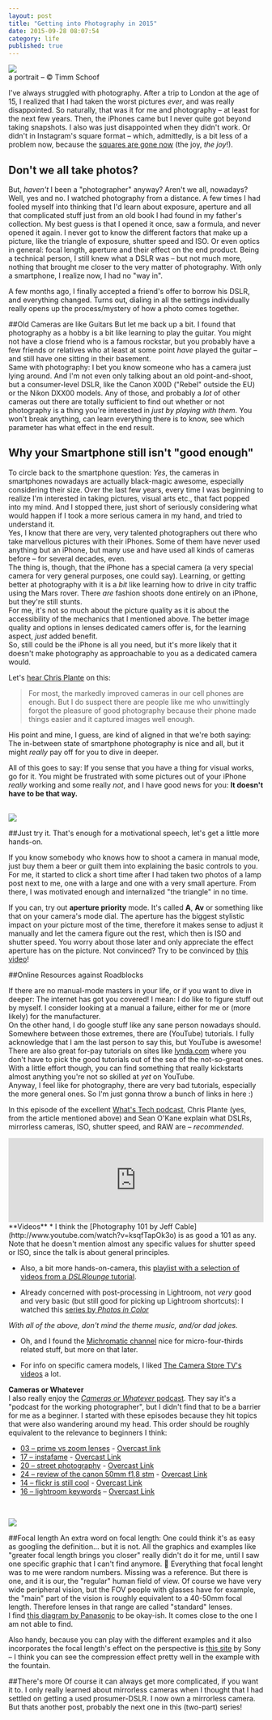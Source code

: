 ```yaml
---
layout: post
title: "Getting into Photography in 2015"
date: 2015-09-28 08:07:54
category: life
published: true
---
```


<p class="pic"><a href="https://www.flickr.com/photos/timm_schoof/21772001021/in/dateposted-public/"><img src="http://blog.timmschoof.com/images/m.jpg"></a><br>a portrait – © Timm Schoof</p>


I've always struggled with photography. After a trip to London at the age of 15, I realized that I had taken the worst pictures *ever*, and was really disappointed. So naturally, that was it for me and photography – at least for the next few years. Then, the iPhones came but I never quite got beyond taking snapshots. I also was just disappointed when they didn't work. Or didn't in Instagram's square format – which, admittedly, is a bit less of a problem now, because the [squares are gone now](http://www.theverge.com/2015/8/27/9212523/instagram-full-size-photos-portrait-landscape) (the joy, *the joy*!).



## Don't we all take photos?
But, *haven't* I been a "photographer" anyway? Aren't we all, nowadays?  
Well, yes and no. I watched photography from a distance. A few times I had fooled myself into thinking that I'd learn about exposure, aperture and all that complicated stuff  just from an old book I had found in my father's collection. My best guess is that I opened it once, saw a formula, and never opened it again. I never got to know the different factors that make up a picture, like the triangle of exposure, shutter speed and ISO. Or even optics in general: focal length, aperture and their effect on the end product.
Being a technical person, I still knew what a DSLR was – but not much more, nothing that brought me closer to the very matter of photography. With only a smartphone, I realize now, I had no "way in".

A few months ago, I finally accepted a friend's offer to borrow his DSLR, and everything changed. Turns out, dialing in all the settings individually really opens up the process/mystery of how a photo comes together.

##Old Cameras are like Guitars
But let me back up a bit. I found that photography as a hobby is a bit like learning to play the guitar. You might not have a close friend who is a famous rockstar, but you probably have a few friends or relatives who at least at some point *have* played the guitar – and still have one sitting in their basement.  
Same with photography: I bet you know someone who has a camera just lying around. And I'm not even only talking about an old point-and-shoot, but a consumer-level DSLR, like the Canon X00D ("Rebel" outside the EU) or the Nikon DXX00 models. Any of those, and probably a *lot* of other cameras out there are totally sufficient to find out whether or not photography is a thing you're interested in *just by playing with them*. You won't break anything, can learn everything there is to know, see which parameter has what effect in the end result. 

## Why your Smartphone still isn't "good enough"
To circle back to the smartphone question: *Yes*, the cameras in smartphones nowadays are actually black-magic awesome, especially considering their size. Over the last few years, every time I was beginning to realize I'm interested in taking pictures, visual arts etc., that fact popped into my mind. And I stopped there, just short of  seriously considering what would happen if I took a more serious camera in my hand, and tried to understand it.  
Yes, I know that there are very, very talented photographers out there who take marvellous pictures with their iPhones. Some of them have never used anything but an iPhone, but many use and have used all kinds of cameras before – for several decades, even.  
The thing is, though, that the iPhone has a special camera (a very special camera for very general purposes, one could say). Learning, or getting better at photography with it is a *bit* like learning how to drive in city traffic using the Mars rover. There *are* fashion shoots done entirely on an iPhone, but they're still stunts.  
For me, it's not so much about the picture quality as it is about the accessibility of the mechanics that I mentioned above. The better image quality and options in lenses dedicated camers offer is, for the learning aspect, *just* added benefit.  
So, still could be the iPhone is all you need, but it's more likely that it doesn't make photography as approachable to you as a dedicated camera would.



Let's [hear Chris Plante](http://www.theverge.com/2015/1/20/7852911/why-you-should-buy-a-camera) on this: 
> For most, the markedly improved cameras in our cell phones are enough. But I do suspect there are people like me who unwittingly forgot the pleasure of good photography because their phone made things easier and it captured images well enough.

His point and mine, I guess, are kind of aligned in that we're both saying: The in-between state of smartphone photography is nice and all, but it might *really* pay off for you to dive in deeper.

All of this goes to say: If you sense that you have a thing for visual works, go for it. You might be frustrated with some pictures out of your iPhone *really* working and some really *not*, and I have good news for you: **It doesn't have to be that way.**  
<br>
<p class="pic"><a href="https://www.flickr.com/photos/timm_schoof/20233538435/in/dateposted-public/"><img src="http://blog.timmschoof.com/images/shark.jpg"></a></p>
##Just try it.
That's enough for a motivational speech, let's get a little more hands-on.

If you know somebody who knows how to shoot a camera in manual mode, just buy them a beer or guilt them into explaining the basic controls to you. For me, it started to click a short time after I had taken two photos of a lamp post next to me, one with a large and one with a very small aperture. From there, I was motivated enough and internalized "the triangle" in no time.

If you can, try out **aperture priority** mode. It's called **A**, **Av** or something like that on your camera's mode dial. The aperture has the biggest stylistic impact on your picture most of the time, therefore it makes sense to adjust it manually and let the camera figure out the rest, which then is ISO and shutter speed. You worry about those later and only appreciate the effect aperture has on the picture. Not convinced? Try to be convinced by [this video](http://www.youtube.com/watch?v=pUlg4KFLaP0)!

##Online Resources against Roadblocks

If there are no manual-mode masters in your life, or if you want to dive in deeper: The internet has got you covered! I mean: I do like to figure stuff out by myself. I consider looking at a manual a failure, either for me or (more likely) for the manufacturer.  
On the other hand, I do google stuff like any sane person nowadays should. Somewhere between those extremes, there are (YouTube) tutorials. I fully acknowledge that I am the last person to say this, but YouTube is awesome! There are also great for-pay tutorials on sites like [lynda.com](http://www.lynda.com) where you don't have to pick the good tutorials out of the sea of the not-so-great ones. With a little effort though, you can find something that really kickstarts almost anything you're not so skilled at *yet* on YouTube.  
Anyway, I feel like for photography, there are very bad tutorials, especially the more general ones. So I'm just gonna throw a bunch of links in here :)

In this episode of the excellent [What's Tech podcast](http://www.theverge.com/whatstech/2015/4/28/8505035/cameras-photography-explainer-whats-tech), Chris Plante (yes, from the article mentioned above) and Sean O'Kane explain what DSLRs, mirrorless cameras, ISO, shutter speed, and RAW are – *recommended*.  


<iframe width="100%" height="166" scrolling="no" frameborder="no" src="https://w.soundcloud.com/player/?url=https%3A//api.soundcloud.com/tracks/202905516&color=ff5500"></iframe>
<br>
**Videos**  
* I think the [Photography 101 by Jeff Cable](http://www.youtube.com/watch?v=ksqfTapOk3o) is as good a 101 as any. Note that he doesn't mention almost any specific values for shutter speed or ISO, since the talk is about general principles.

* Also, a bit more hands-on-camera, this [playlist with a selection of videos from a *DSLRlounge* tutorial](https://www.youtube.com/playlist?list=PLOO4twNsXoAC9EPqg3L-iTg6zspoI8yxX). 

* Already concerned with post-processing in Lightroom, not *very* good and very basic (but still good for picking up Lightroom shortcuts): I watched this [series by *Photos in Color*](https://www.youtube.com/playlist?list=PL3jDvU7Nxe6GB4Wi01s9kN27XHVPso6D9)

*With all of the above, don't mind the theme music, and/or dad jokes.*

* Oh, and I found the [Michromatic channel](https://www.youtube.com/channel/UCR197vf4rMrxZn-S_H0nE8w) nice for micro-four-thirds related stuff, but more on that later. 

* For info on specific camera models, I liked [The Camera Store TV's videos](https://www.youtube.com/user/TheCameraStoreTV) a lot.

**Cameras or Whatever**  
I also really enjoy the [*Cameras or Whatever* podcast](http://stalman.com/camerasorwhatever/). They say it's a "podcast for the working photographer", but I didn't find that to be a barrier for me as a beginner. I started with these episodes because they hit topics that were also wandering around my head. This order should be roughly equivalent to the relevance to beginners I think:

* [03 – prime vs zoom lenses](http://stalman.com/camerasorwhatever/3) - [Overcast link](https://overcast.fm/+D7s5_U1_0)
* [17 – instafame](http://stalman.com/camerasorwhatever/17) - [Overcast Link](https://overcast.fm/+D7s6WCGLw)
* [20 – street photography](http://stalman.com/camerasorwhatever/20) - [Overcast Link](https://overcast.fm/+D7s6qcrOU)
* [24 – review of the canon 50mm f1,8 stm](http://stalman.com/camerasorwhatever/24) - [Overcast Link](https://overcast.fm/+D7s4-MFe0)
* [14 – flickr is still cool](http://stalman.com/camerasorwhatever/14) - [Overcast Link](https://overcast.fm/+D7s73u0rY)
* [16 – lightroom keywords](http://stalman.com/camerasorwhatever/16) – [Overcast Link](https://overcast.fm/+D7s5HGrTo)


<br>
<p class="pic"><a href="https://www.flickr.com/photos/timm_schoof/20458819624/in/dateposted-public/"><img src="http://blog.timmschoof.com/images/walker.jpg"></a></p>

##Focal length
An extra word on focal length: One could think it's as easy as googling the definition... but it is not. All the graphics and examples like "greater focal length brings you closer" really didn't do it for me, until I saw one specific graphic that I can't find anymore.  🎉
Everything that focal lenght was to me were random numbers. Missing was a reference. But there is one, and it is our, the "regular" human field of view. Of course we have very wide peripheral vision, but the FOV people with glasses have for example, the "main" part of the vision is roughly equivalent to a 40-50mm focal length. Therefore lenses in that range are called "standard" lenses.  
I find [this diagram by Panasonic](http://av.jpn.support.panasonic.com/support/global/cs/dsc/knowhow/knowhow12.html) to be okay-ish. It comes close to the one I am not able to find.

Also handy, because you can play with the different examples and it also incorporates the focal length's effect on the perspective is [this site](http://www.sony.net/Products/di/en-us/products/lenses/basics/focalLength.html)  by Sony – I think you can see the compression effect pretty well in the example with the fountain.

##There's more
Of course it can always get more complicated, if you want it to. I only really learned about mirrorless cameras when I thought that I had settled on getting a used prosumer-DSLR. I now own a mirrorless camera. But thats another post, probably the next one in this (two-part) series!